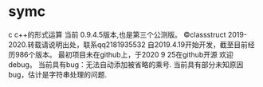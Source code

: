 # symc
c c++的形式运算
当前 0.9.4.5版本,也是第三个公测版。
©classstruct 2019-2020.转载请说明出处，联系qq2181935532 
自2019.4.19开始开发，截至目前经历986个版本。
最初项目未在github上，于2020 9 25在github开源
欢迎debug。
当前具有bug：无法自动添加被省略的乘号.
当前具有部分未知原因bug，估计是字符串处理的问题.

